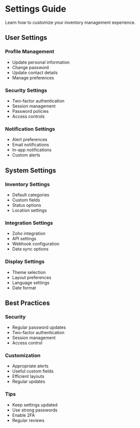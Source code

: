 # Settings Guide

Learn how to customize your inventory management experience.

## User Settings

### Profile Management
- Update personal information
- Change password
- Update contact details
- Manage preferences

### Security Settings
- Two-factor authentication
- Session management
- Password policies
- Access controls

### Notification Settings
- Alert preferences
- Email notifications
- In-app notifications
- Custom alerts

## System Settings

### Inventory Settings
- Default categories
- Custom fields
- Status options
- Location settings

### Integration Settings
- Zoho integration
- API settings
- Webhook configuration
- Data sync options

### Display Settings
- Theme selection
- Layout preferences
- Language settings
- Date format

## Best Practices

### Security
- Regular password updates
- Two-factor authentication
- Session management
- Access control

### Customization
- Appropriate alerts
- Useful custom fields
- Efficient layouts
- Regular updates

### Tips
- Keep settings updated
- Use strong passwords
- Enable 2FA
- Regular reviews 